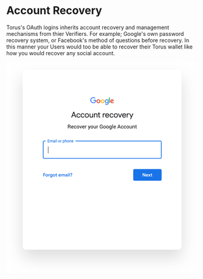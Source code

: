 # Account Recovery

Torus's OAuth logins inherits account recovery and management mechanisms from thier Verifiers. For example; Google's own password recovery system, or Facebook's method of questions before recovery. In this manner your Users would too be able to recover their Torus wallet like how you would recover any social account.

![Account recovery](../.gitbook/assets/accountrecovery.png)


